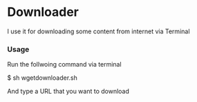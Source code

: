 Downloader
==========

I use it for downloading some content from internet via Terminal

### Usage

Run the follwoing command via terminal

$ sh wgetdownloader.sh

And type a URL that you want to download
